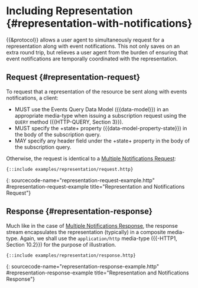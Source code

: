 # Including Representation {#representation-with-notifications}

{{&protocol}} allows a user agent to simultaneously request for a representation along with event notifications. This not only saves on an extra round trip, but relieves a user agent from the burden of ensuring that event notifications are temporally coordinated with the representation.

## Request {#representation-request}

To request that a representation of the resource be sent along with events notifications, a client:
+ MUST use the Events Query Data Model ({{data-model}}) in an appropriate media-type when issuing a subscription request using the `QUERY` method ({{HTTP-QUERY, Section 3}}).
+ MUST specify the +state+ property ({{data-model-property-state}}) in the body of the subscription query.
+ MAY specify any header field under the +state+ property in the body of the subscription query.

Otherwise, the request is identical to a [Multiple Notifications Request](#multiple-notifications-request):

~~~ http-message
{::include examples/representation/request.http}
~~~
{: sourcecode-name="representation-request-example.http" #representation-request-example title="Representation and Notifications Request"}

## Response {#representation-response}

Much like in the case of [Multiple Notifications Response](#multiple-notifications-response), the response stream encapsulates the representation (typically) in a composite media-type. Again, we shall use the `application/http` media-type ({{-HTTP1, Section 10.2}}) for the purpose of illustration.

~~~ http-message
{::include examples/representation/response.http}
~~~
{: sourcecode-name="representation-response-example.http" #representation-response-example title="Representation and Notifications Response"}
